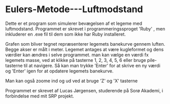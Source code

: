 # Eulers-Metode---Luftmodstand

Dette er et program som simulerer bevægelsen af et legeme med luftmodstand. 
Programmet er skrevet i programmeringssproget 'Ruby' , men inkluderer en .exe fil til dem som ikke har Ruby installeret.

Grafen som bliver tegnet repræsenterer legemets banekurve gennem luften. Begge akser er målt i meter.
Legemet antages at være kugleformet og dens værdier kan ændres i selve programmet.
man kan vælge en værdi fx legemets masse, ved at klikke på tasterne 1, 2, 3, 4, 5, 6 eller bruge pile-tasterne til at navigere.
Så kan man trykke 'Enter' for at skrive en ny værdi og 'Enter' igen for at opdatere legemets banekurve.

Man kan også zoome ind og ud ved at bruge 'Z' og 'X' tasterne

Programmet er skrevet af Lucas Jørgensen, studerende på Sorø Akademi, i forbindelse med mit SRP projekt.
